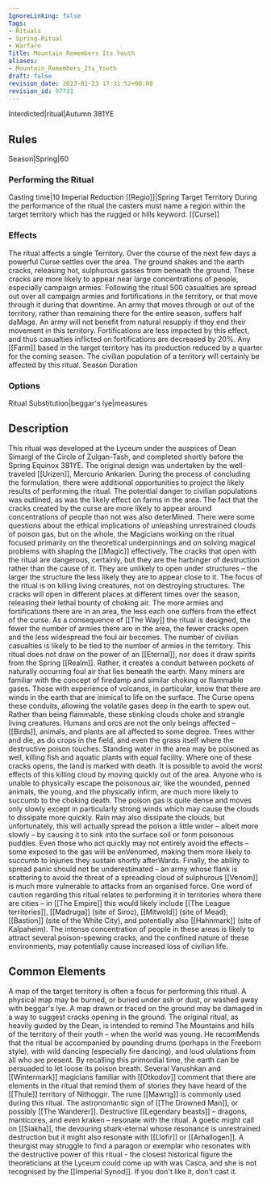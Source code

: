 ```yaml
---
IgnoreLinking: false
Tags:
- Rituals
- Spring-Ritual
- Warfare
Title: Mountain Remembers Its Youth
aliases:
- Mountain_Remembers_Its_Youth
draft: false
revision_date: 2023-02-23 17:31:52+00:00
revision_id: 97731
---
```


Interdicted|ritual|Autumn 381YE
## Rules
Season|Spring|60
### Performing the Ritual
Casting time|10 Imperial Reduction
[[Regio]]|Spring Target Territory
During the performance of the ritual the casters must name a region within the target territory which has the rugged or hills keyword. 
[[Curse]]
### Effects
The ritual affects a single Territory. Over the course of the next few days a powerful Curse settles over the area. The ground shakes and the earth cracks, releasing hot, sulphurous gasses from beneath the ground. These cracks are more likely to appear near large concentrations of people, especially campaign armies.
Following the ritual 500 casualties are spread out over all campaign armies and fortifications in the territory, or that move through it during that downtime. An army that moves through or out of the territory, rather than remaining there for the entire season, suffers half daMage. An army will not benefit from natural resupply if they end their movement in this territory.
Fortifications are less impacted by this effect, and thus casualties inflicted on fortifications are decreased by 20%.
Any [[Farm]] based in the target territory has its production reduced by a quarter for the coming season. 
The civilian population of a territory will certainly be affected by this ritual.
Season Duration
### Options
Ritual Substitution|beggar's lye|measures
## Description
This ritual was developed at the Lyceum under the auspices of Dean Simargl of the Circle of Zulgan-Tash, and completed shortly before the Spring Equinox 381YE. The original design was undertaken by the well-traveled [[Urizen]], Mercurio Ankarien.
During the process of concluding the formulation, there were additional opportunities to project the likely results of performing the ritual. The potential danger to civilian populations was outlined, as was the likely effect on farms in the area. The fact that the cracks created by the curse are more likely to appear around concentrations of people than not was also deterMined. There were some questions about the ethical implications of unleashing unrestrained clouds of poison gas, but on the whole, the Magicians working on the ritual focused primarily on the theoretical underpinnings and on solving magical problems with shaping the [[Magic]] effectively.
The cracks that open with the ritual are dangerous, certainly, but they are the harbinger of destruction rather than the cause of it. They are unlikely to open under structures – the larger the structure the less likely they are to appear close to it. The focus of the ritual is on killing living creatures, not on destroying structures.
The cracks will open in different places at different times over the season, releasing their lethal bounty of choking air. The more armies and fortifications there are in an area, the less each one suffers from the effect of the curse. As a consequence of [[The Way]] the ritual is designed, the fewer the number of armies there are in the area, the fewer cracks open and the less widespread the foul air becomes. The number of civilian casualties is likely to be tied to the number of armies in the territory.
This ritual does not draw on the power of an [[Eternal]], nor does it draw spirits from the Spring [[Realm]]. Rather, it creates a conduit between pockets of naturally occurring foul air that lies beneath the earth. Many miners are familiar with the concept of firedamp and similar choking or flammable gases. Those with experience of volcanos, in particular, know that there are winds in the earth that are inimical to life on the surface.
The Curse opens these conduits, allowing the volatile gases deep in the earth to spew out. Rather than being flammable, these stinking clouds choke and strangle living creatures. Humans and orcs are not the only beings affected – [[Birds]], animals, and plants are all affected to some degree. Trees wither and die, as do crops in the field, and even the grass itself where the destructive poison touches. Standing water in the area may be poisoned as well, killing fish and aquatic plants with equal facility. Where one of these cracks opens, the land is marked with death.
It is possible to avoid the worst effects of this killing cloud by moving quickly out of the area. Anyone who is unable to physically escape the poisonous air, like the wounded, penned animals, the young, and the physically infirm, are much more likely to succumb to the choking death. 
The poison gas is quite dense and moves only slowly except in particularly strong winds which may cause the clouds to dissipate more quickly. Rain may also dissipate the clouds, but unfortunately, this will actually spread the poison a little wider – albeit more slowly – by causing it to sink into the surface soil or form poisonous puddles.
Even those who act quickly may not entirely avoid the effects – some exposed to the gas will be enVenomed, making them more likely to succumb to injuries they sustain shortly afterWards.
Finally, the ability to spread panic should not be underestimated – an army whose flank is scattering to avoid the threat of a spreading cloud of sulphurous [[Venom]] is much more vulnerable to attacks from an organised force.
One word of caution regarding this ritual relates to performing it in territories where there are cities – in [[The Empire]] this would likely include [[The League territories]], [[Madruga]] (site of Siroc), [[Mitwold]] (site of Mead), [[Bastion]] (site of the White City), and potentially also [[Hahnmark]] (site of Kalpaheim). The intense concentration of people in these areas is likely to attract several poison-spewing cracks, and the confined nature of these environments, may potentially cause increased loss of civilian life.  
## Common Elements
A map of the target territory is often a focus for performing this ritual. A physical map may be burned, or buried under ash or dust, or washed away with beggar's lye. A map drawn or traced on the ground may be damaged in a way to suggest cracks opening in the ground. 
The original ritual, as heavily guided by the Dean, is intended to remind The Mountains and hills of the territory of their youth – when the world was young. He recomMends that the ritual be accompanied by pounding drums (perhaps in the Freeborn style), with wild dancing (especially fire dancing), and loud ululations from all who are present. By recalling this primordial time, the earth can be persuaded to let loose its poison breath. Several Varushkan and [[Wintermark]] magicians familiar with [[Otkodov]] comment that there are elements in the ritual that remind them of stories they have heard of the [[Thule]] territory of Nithoggir.
The rune [[Mawrig]] is commonly used during this ritual. The astronomantic sign of [[The Drowned Man]], or possibly [[The Wanderer]].  Destructive [[Legendary beasts]] – dragons, manticores, and even kraken – resonate with the ritual. A goetic might call on [[Siakha]], the devouring shark-eternal whose resonance is unrestrained destruction but it might also resonate with [[Llofir]] or [[Arhallogen]]. A theurgist may struggle to find a paragon or exemplar who resonates with the destructive power of this ritual - the closest historical figure the theoreticians at the Lyceum could come up with was Casca, and she is not recognised by the [[Imperial Synod]].
If you don't like it, don't cast it.